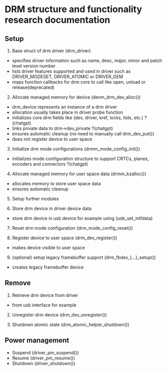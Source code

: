 # DRM structure and functionality research documentation
## Setup
1. Base struct of drm driver (drm_driver)
- specifies driver information such as name, desc, major, minor and patch level version number
- lists driver features supported and used in driver such as DRIVER_MODESET, DRIVER_ATOMIC or DRIVER_GEM
- maps function callbacks for drm core to call like open, unload or release(deprecated)

2. Allocate managed memory for device (devm_drm_dev_alloc())
- drm_device represents an instance of a drm driver
- allocation usually takes place in driver probe function
- initializes core drm fields like (dev, driver, kref, locks, lists, etc.) ?(chatgpt)
- links private data to drm->dev_private ?(chatgpt)
- ensures automatic cleanup (no need to manually call drm_dev_put())
- does not register device to user space

3. Initialize drm mode configurations (drmm_mode_config_init())
- initializes mode configuration structure to support CRTCs, planes, encoders and connectors ?(chatgpt)

4. Allocate managed memory for user space data (drmm_kzalloc())
- allocates memory to store user space data
- ensures automatic cleanup

5. Setup further modules

6. Store drm device in driver device data
- store drm device in usb device for example using (usb_set_intfdata)

7. Reset drm mode configuration (drm_mode_config_reset())

8. Register device to user space (drm_dev_register())
- makes device visible to user space

9. (optional) setup legacy framebuffer support (drm\_fbdev\_{...}\_setup())
- creates legacy framebuffer device

## Remove
1. Retrieve drm device from driver
- from usb interface for example

2. Unregister drm device (drm_dev_unregister())

3. Shutdown atomic state (drm_atomic_helper_shutdown())

## Power management
- Suspend (driver_pm_suspend())
- Resume (driver_pm_resume())
- Shutdown (driver_shutdown())
